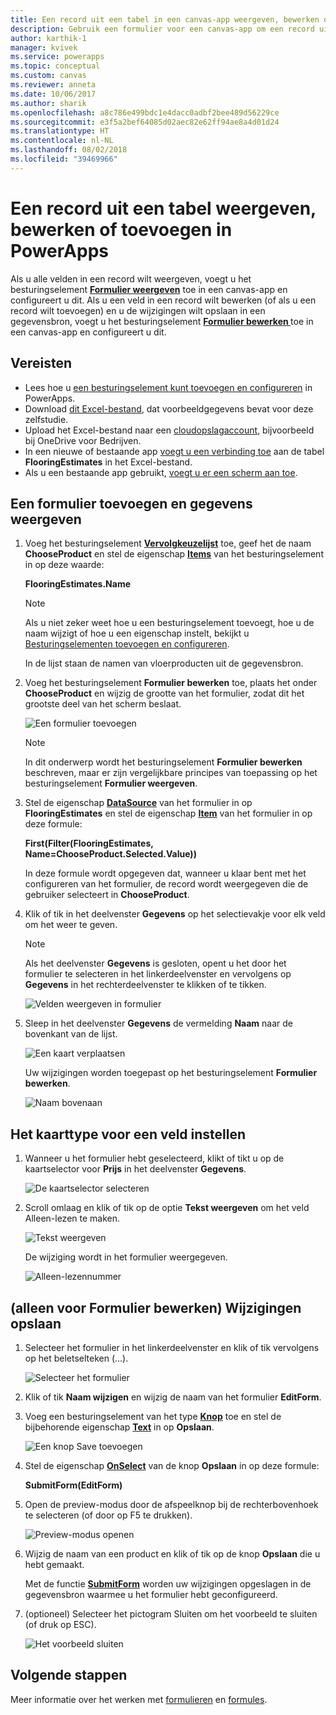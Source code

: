 ```yaml
---
title: Een record uit een tabel in een canvas-app weergeven, bewerken of toevoegen | Microsoft Docs
description: Gebruik een formulier voor een canvas-app om een record uit een tabel in uw gegevensbron weer te geven, te bewerken of toe te voegen.
author: karthik-1
manager: kvivek
ms.service: powerapps
ms.topic: conceptual
ms.custom: canvas
ms.reviewer: anneta
ms.date: 10/06/2017
ms.author: sharik
ms.openlocfilehash: a8c786e499bdc1e4dacc0adbf2bee489d56229ce
ms.sourcegitcommit: e3f5a2bef64085d02aec82e62ff94ae8a4d01d24
ms.translationtype: HT
ms.contentlocale: nl-NL
ms.lasthandoff: 08/02/2018
ms.locfileid: "39469966"
---
```

# <a name="show-edit-or-add-a-record-from-a-table-in-powerapps"></a>Een record uit een tabel weergeven, bewerken of toevoegen in PowerApps

Als u alle velden in een record wilt weergeven, voegt u het besturingselement **[Formulier weergeven](controls/control-form-detail.md)** toe in een canvas-app en configureert u dit. Als u een veld in een record wilt bewerken (of als u een record wilt toevoegen) en u de wijzigingen wilt opslaan in een gegevensbron, voegt u het besturingselement **[Formulier bewerken ](controls/control-form-detail.md)** toe in een canvas-app en configureert u dit.

## <a name="prerequisites"></a>Vereisten

* Lees hoe u [een besturingselement kunt toevoegen en configureren](add-configure-controls.md) in PowerApps.
* Download [dit Excel-bestand](https://az787822.vo.msecnd.net/documentation/get-started-from-data/FlooringEstimates.xlsx), dat voorbeeldgegevens bevat voor deze zelfstudie.
* Upload het Excel-bestand naar een [cloudopslagaccount](connections/cloud-storage-blob-connections.md), bijvoorbeeld bij OneDrive voor Bedrijven.
* In een nieuwe of bestaande app [voegt u een verbinding toe](add-data-connection.md) aan de tabel **FlooringEstimates** in het Excel-bestand.
* Als u een bestaande app gebruikt, [voegt u er een scherm aan toe](add-screen-context-variables.md).

## <a name="add-a-form-and-show-data"></a>Een formulier toevoegen en gegevens weergeven
1. Voeg het besturingselement **[Vervolgkeuzelijst](controls/control-drop-down.md)** toe, geef het de naam **ChooseProduct** en stel de eigenschap **[Items](controls/properties-core.md)** van het besturingselement in op deze waarde:

    **FlooringEstimates.Name**

    > [!NOTE]
   > Als u niet zeker weet hoe u een besturingselement toevoegt, hoe u de naam wijzigt of hoe u een eigenschap instelt, bekijkt u [Besturingselementen toevoegen en configureren](add-configure-controls.md).

    In de lijst staan de namen van vloerproducten uit de gegevensbron.

2. Voeg het besturingselement **Formulier bewerken** toe, plaats het onder **ChooseProduct** en wijzig de grootte van het formulier, zodat dit het grootste deel van het scherm beslaat.

    ![Een formulier toevoegen](./media/add-form/add-a-form.png)

    > [!NOTE]
   > In dit onderwerp wordt het besturingselement **Formulier bewerken** beschreven, maar er zijn vergelijkbare principes van toepassing op het besturingselement **Formulier weergeven**.

3. Stel de eigenschap **[DataSource](controls/control-form-detail.md)** van het formulier in op **FlooringEstimates** en stel de eigenschap **[Item](controls/control-form-detail.md)** van het formulier in op deze formule:

   **First(Filter(FlooringEstimates, Name=ChooseProduct.Selected.Value))**

   In deze formule wordt opgegeven dat, wanneer u klaar bent met het configureren van het formulier, de record wordt weergegeven die de gebruiker selecteert in **ChooseProduct**.

4. Klik of tik in het deelvenster **Gegevens** op het selectievakje voor elk veld om het weer te geven.

    > [!NOTE]
   > Als het deelvenster **Gegevens** is gesloten, opent u het door het formulier te selecteren in het linkerdeelvenster en vervolgens op **Gegevens** in het rechterdeelvenster te klikken of te tikken.

    ![Velden weergeven in formulier](./media/add-form/checkbox.png)

5. Sleep in het deelvenster **Gegevens** de vermelding **Naam** naar de bovenkant van de lijst.

    ![Een kaart verplaatsen](./media/add-form/drag-field.png)

    Uw wijzigingen worden toegepast op het besturingselement **Formulier bewerken**.

    ![Naam bovenaan](./media/add-form/move-card-form.png)

## <a name="set-the-card-type-for-a-field"></a>Het kaarttype voor een veld instellen
1. Wanneer u het formulier hebt geselecteerd, klikt of tikt u op de kaartselector voor **Prijs** in het deelvenster **Gegevens**.

    ![De kaartselector selecteren](./media/add-form/price-card2.png)

2. Scroll omlaag en klik of tik op de optie **Tekst weergeven** om het veld Alleen-lezen te maken.

    ![Tekst weergeven](./media/add-form/view-text.png)

    De wijziging wordt in het formulier weergegeven.

    ![Alleen-lezennummer](./media/add-form/read-only.png)  

## <a name="edit-form-only-save-changes"></a>(alleen voor Formulier bewerken) Wijzigingen opslaan
1. Selecteer het formulier in het linkerdeelvenster en klik of tik vervolgens op het beletselteken (...).

   ![Selecteer het formulier](./media/add-form/select-form.png)

2. Klik of tik **Naam wijzigen** en wijzig de naam van het formulier **EditForm**.

3. Voeg een besturingselement van het type **[Knop](controls/control-button.md)** toe en stel de bijbehorende eigenschap **[Text](controls/properties-core.md)** in op **Opslaan**.

    ![Een knop Save toevoegen](./media/add-form/save-button.png)  

4. Stel de eigenschap **[OnSelect](controls/properties-core.md)** van de knop **Opslaan** in op deze formule:

   **SubmitForm(EditForm)**

5. Open de preview-modus door de afspeelknop bij de rechterbovenhoek te selecteren (of door op F5 te drukken).

    ![Preview-modus openen](./media/add-form/open-preview.png)

6. Wijzig de naam van een product en klik of tik op de knop **Opslaan** die u hebt gemaakt.

    Met de functie **[SubmitForm](functions/function-form.md)** worden uw wijzigingen opgeslagen in de gegevensbron waarmee u het formulier hebt geconfigureerd.

7. (optioneel) Selecteer het pictogram Sluiten om het voorbeeld te sluiten (of druk op ESC).

    ![Het voorbeeld sluiten](./media/add-form/close-preview.png)

## <a name="next-steps"></a>Volgende stappen
Meer informatie over het werken met [formulieren](working-with-forms.md) en [formules](working-with-formulas.md).
